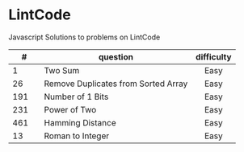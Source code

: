 # LintCode
Javascript Solutions to problems on LintCode

| #        | question                                 |  difficulty  |
| -------- |      ----------------------------        | :---------:  |
| 1        | Two Sum                                  | Easy         |
| 26       | Remove Duplicates from Sorted Array      | Easy         |
| 191      | Number of 1 Bits                         | Easy         |
| 231      | Power of Two                             | Easy         |
| 461      | Hamming Distance                         | Easy         |
| 13       | Roman to Integer                         | Easy         |
